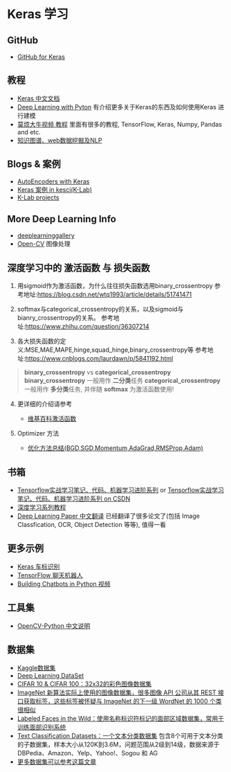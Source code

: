# Keras 学习

## GitHub
- [GitHub for Keras](https://github.com/keras-team/keras)

## 教程
- [Keras 中文文档](https://keras-cn.readthedocs.io/)
- [Deep Learning with Pyton](https://cnbeining.github.io/deep-learning-with-python-cn/3-multi-layer-perceptrons/ch10-project-multiclass-classification-of-flower-species.html) 有介绍更多关于Keras的东西及如何使用Keras 进行建模
- [莫烦大牛视频 教程](http://study.163.com/provider/1111519/course.htm) 里面有很多的教程, TensorFlow, Keras, Numpy, Pandas and etc.
- [知识图谱、web数据挖掘及NLP](https://blog.csdn.net/column/details/eastmount-kgdmnlp.html)

## Blogs & 案例
- [AutoEncoders with Keras](https://blog.keras.io/building-autoencoders-in-keras.html)
- [Keras 案例 in kesci(K-Lab)](https://www.kesci.com/apps/home/user/profile/599b9afac8d2787da4d2914c)
- [K-Lab projects](https://www.kesci.com/apps/home/project)


## More Deep Learning Info
- [deeplearninggallery](http://deeplearninggallery.com/)
- [Open-CV](https://www.learnopencv.com/) 图像处理


## 深度学习中的 激活函数 与 损失函数
1. 用sigmoid作为激活函数，为什么往往损失函数选用binary_crossentropy 
	参考地址:https://blog.csdn.net/wtq1993/article/details/51741471
2. softmax与categorical_crossentropy的关系，以及sigmoid与bianry_crossentropy的关系。 
	参考地址:https://www.zhihu.com/question/36307214

3. 各大损失函数的定义:MSE,MAE,MAPE,hinge,squad_hinge,binary_crossentropy等 
	参考地址:https://www.cnblogs.com/laurdawn/p/5841192.html

> **binary_crossentropy** vs **categorical_crossentropy**
> **binary_crossentropy** 一般用作 **二分类**任务
> **categorical_crossentropy** 一般用作  **多分类**任务, 并伴随 **softmax** 为激活函数使用!

4. 更详细的介绍请参考 
	- [维基百科激活函数](https://en.wikipedia.org/wiki/Activation_function)

5. Optimizer 方法
	- [优化方法总结(BGD,SGD,Momentum,AdaGrad,RMSProp,Adam)](https://blog.csdn.net/u014595019/article/details/52989301)

## 书箱
- [Tensorflow实战学习笔记、代码、机器学习进阶系列](https://github.com/MachineLP/Tensorflow-) or [Tensorflow实战学习笔记、代码、机器学习进阶系列 on CSDN](https://blog.csdn.net/u014365862/article/details/78422372)
- [深度学习系列教程](https://blog.csdn.net/jiangjunshow/article/details/77711593)
- [Deep Learning Paper 中文翻译](https://github.com/SnailTyan/deep-learning-papers-translation) 已经翻译了很多论文了(包括 Image Classfication, OCR, Object Detection 等等), 值得一看

## 更多示例
- [Keras 车标识别](https://github.com/UniqueAndys/vehicle-logo-recognition)	
- [TensorFlow 聊天机器人](https://blog.csdn.net/u014365862/article/details/57518873)
- [Building Chatbots in Python 视频](https://www.datacamp.com/courses/building-chatbots-in-python)


## 工具集
- [OpenCV-Python 中文说明](https://www.kancloud.cn/aollo/aolloopencv/259610)

## 数据集
- [Kaggle数据集](https://www.kaggle.com/datasets)
- [Deep Learning DataSet](http://deeplearning.net/datasets/)
- [CIFAR 10 & CIFAR 100：32x32的彩色图像数据集](https://www.cs.toronto.edu/~kriz/cifar.html)
- [ImageNet 新算法实际上使用的图像数据集，很多图像 API 公司从其 REST 接口获取标签，这些标签被怀疑与 ImageNet 的下一级 WordNet 的 1000 个类很相似](http://image-net.org/)
- [Labeled Faces in the Wild：使用名称标识符标记的面部区域数据集，常用于训练面部识别系统](http://vis-www.cs.umass.edu/lfw/)
- [Text Classification Datasets：一个文本分类数据集](https://drive.google.com/drive/folders/0Bz8a_Dbh9Qhbfll6bVpmNUtUcFdjYmF2SEpmZUZUcVNiMUw1TWN6RDV3a0JHT3kxLVhVR2M) 包含8个可用于文本分类的子数据集，样本大小从120K到3.6M，问题范围从2级到14级，数据来源于 DBPedia、Amazon、Yelp、Yahoo!、Sogou 和 AG
- [更多数据集可以参考这篇文章](http://www.sohu.com/a/126913367_473283)